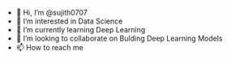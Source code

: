 - 👋 Hi, I’m @sujith0707
- 👀 I’m interested in Data Science
- 🌱 I’m currently learning Deep Learning
- 💞️ I’m looking to collaborate on Bulding Deep Learning Models
- 📫 How to reach me 

<!---
sujith0707/sujith0707 is a ✨ special ✨ repository because its `README.md` (this file) appears on your GitHub profile.
You can click the Preview link to take a look at your changes.
--->
